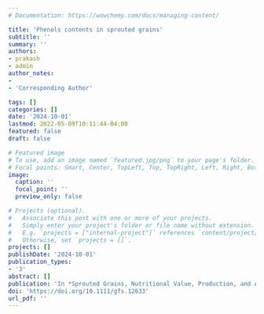 ```yaml
---
# Documentation: https://wowchemy.com/docs/managing-content/

title: 'Phenols contents in sprouted grains'
subtitle: ''
summary: ''
authors:
- prakash
- admin
author_notes:
- 
- 'Corresponding Author'

tags: []
categories: []
date: '2024-10-01'
lastmod: 2022-05-09T10:11:44-04:00
featured: false
draft: false

# Featured image
# To use, add an image named `featured.jpg/png` to your page's folder.
# Focal points: Smart, Center, TopLeft, Top, TopRight, Left, Right, BottomLeft, Bottom, BottomRight.
image:
  caption: ''
  focal_point: ''
  preview_only: false

# Projects (optional).
#   Associate this post with one or more of your projects.
#   Simply enter your project's folder or file name without extension.
#   E.g. `projects = ["internal-project"]` references `content/project/deep-learning/index.md`.
#   Otherwise, set `projects = []`.
projects: []
publishDate: '2024-10-01'
publication_types:
- '3'
abstract: []
publication: 'In *Sprouted Grains, Nutritional Value, Production, and Applications*; 2nd edition, Edited by Hao Feng, Boris Nemzer, Jonathan W. Devries, and Junzhou Ding; Woodhead Publ. & Cereals & Grains Assoc. Bookstore; ISBN 9780443236341, (2024)'
doi: 'https://doi.org/10.1111/gfs.12633'
url_pdf: ''
---
```

